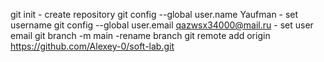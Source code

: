 git init - create repository
git config --global user.name Yaufman - set username
git config --global user.email qazwsx34000@mail.ru - set user email
git branch -m main -rename branch
git remote add origin https://github.com/Alexey-0/soft-lab.git
